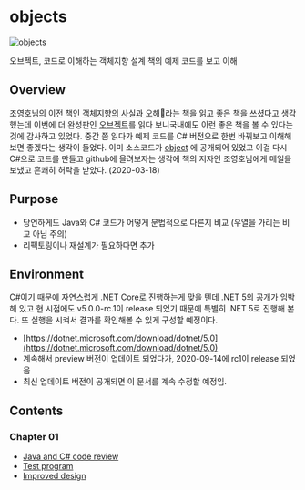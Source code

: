 # objects

![objects](https://image.aladin.co.kr/product/19368/10/cover500/k972635015_1.jpg)

오브젝트, 코드로 이해하는 객체지향 설계 책의 예제 코드를 보고 이해

## Overview

조영호님의 이전 책인 [객체지향의 사실과 오해](http://aladin.kr/p/aGexE)라는 책을 읽고 좋은 책을 쓰셨다고 생각했는데
이번에 더 완성판인 [오브젝트](http://aladin.kr/p/kLQlP)를 읽다 보니국내에도 이런 좋은 책을 볼 수 있다는 것에 감사하고 있었다.
중간 쯤 읽다가 예제 코드를 C# 버전으로 한번 바꿔보고 이해해보면 좋겠다는 생각이 들었다.
이미 소스코드가 [object](https://github.com/eternity-oop/object) 에 공개되어 있었고 이걸 다시 C#으로 코드를 만들고 github에 올려보자는 생각에 책의 저자인 조영호님에게 메일을 보냈고 흔쾌히 허락을 받았다. (2020-03-18)

## Purpose

- 당연하게도 Java와 C# 코드가 어떻게 문법적으로 다른지 비교 (우열을 가리는 비교 아님 주의)
- 리팩토링이나 재설계가 필요하다면 추가

## Environment

C#이기 때문에 자연스럽게 .NET Core로 진행하는게 맞을 텐데 .NET 5의 공개가 임박해 있고
현 시점에도 v5.0.0-rc.1이 release 되었기 때문에 특별히 .NET 5로 진행해 본다.
또 실행을 시켜서 결과를 확인해볼 수 있게 구성할 예정이다.

- [https://dotnet.microsoft.com/download/dotnet/5.0](https://dotnet.microsoft.com/download/dotnet/5.0)
- 계속해서 preview 버전이 업데이트 되었다가, 2020-09-14에 rc1이 release 되었음
- 최신 업데이트 버전이 공개되면 이 문서를 계속 수정할 예정임.

## Contents

### Chapter 01

- [Java and C# code review](/Chapter01/Object_Design/)
- [Test program](/Chapter01/TestProgram/)
- [Improved design](/Chapter01/ImprovedDesign/)